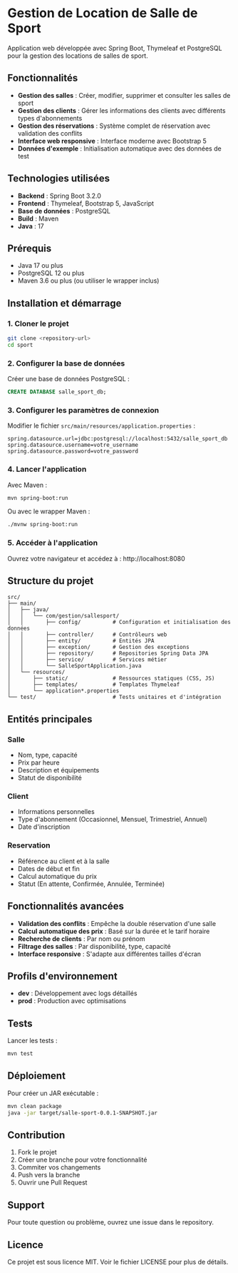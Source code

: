 # Gestion de Location de Salle de Sport

Application web développée avec Spring Boot, Thymeleaf et PostgreSQL pour la gestion des locations de salles de sport.

## Fonctionnalités

- **Gestion des salles** : Créer, modifier, supprimer et consulter les salles de sport
- **Gestion des clients** : Gérer les informations des clients avec différents types d'abonnements
- **Gestion des réservations** : Système complet de réservation avec validation des conflits
- **Interface web responsive** : Interface moderne avec Bootstrap 5
- **Données d'exemple** : Initialisation automatique avec des données de test

## Technologies utilisées

- **Backend** : Spring Boot 3.2.0
- **Frontend** : Thymeleaf, Bootstrap 5, JavaScript
- **Base de données** : PostgreSQL
- **Build** : Maven
- **Java** : 17

## Prérequis

- Java 17 ou plus
- PostgreSQL 12 ou plus
- Maven 3.6 ou plus (ou utiliser le wrapper inclus)

## Installation et démarrage

### 1. Cloner le projet
```bash
git clone <repository-url>
cd sport
```

### 2. Configurer la base de données

Créer une base de données PostgreSQL :
```sql
CREATE DATABASE salle_sport_db;
```

### 3. Configurer les paramètres de connexion

Modifier le fichier `src/main/resources/application.properties` :
```properties
spring.datasource.url=jdbc:postgresql://localhost:5432/salle_sport_db
spring.datasource.username=votre_username
spring.datasource.password=votre_password
```

### 4. Lancer l'application

Avec Maven :
```bash
mvn spring-boot:run
```

Ou avec le wrapper Maven :
```bash
./mvnw spring-boot:run
```

### 5. Accéder à l'application

Ouvrez votre navigateur et accédez à : http://localhost:8080

## Structure du projet

```
src/
├── main/
│   ├── java/
│   │   └── com/gestion/sallesport/
│   │       ├── config/          # Configuration et initialisation des données
│   │       ├── controller/      # Contrôleurs web
│   │       ├── entity/          # Entités JPA
│   │       ├── exception/       # Gestion des exceptions
│   │       ├── repository/      # Repositories Spring Data JPA
│   │       ├── service/         # Services métier
│   │       └── SalleSportApplication.java
│   └── resources/
│       ├── static/              # Ressources statiques (CSS, JS)
│       ├── templates/           # Templates Thymeleaf
│       └── application*.properties
└── test/                        # Tests unitaires et d'intégration
```

## Entités principales

### Salle
- Nom, type, capacité
- Prix par heure
- Description et équipements
- Statut de disponibilité

### Client
- Informations personnelles
- Type d'abonnement (Occasionnel, Mensuel, Trimestriel, Annuel)
- Date d'inscription

### Reservation
- Référence au client et à la salle
- Dates de début et fin
- Calcul automatique du prix
- Statut (En attente, Confirmée, Annulée, Terminée)

## Fonctionnalités avancées

- **Validation des conflits** : Empêche la double réservation d'une salle
- **Calcul automatique des prix** : Basé sur la durée et le tarif horaire
- **Recherche de clients** : Par nom ou prénom
- **Filtrage des salles** : Par disponibilité, type, capacité
- **Interface responsive** : S'adapte aux différentes tailles d'écran

## Profils d'environnement

- **dev** : Développement avec logs détaillés
- **prod** : Production avec optimisations

## Tests

Lancer les tests :
```bash
mvn test
```

## Déploiement

Pour créer un JAR exécutable :
```bash
mvn clean package
java -jar target/salle-sport-0.0.1-SNAPSHOT.jar
```

## Contribution

1. Fork le projet
2. Créer une branche pour votre fonctionnalité
3. Commiter vos changements
4. Push vers la branche
5. Ouvrir une Pull Request

## Support

Pour toute question ou problème, ouvrez une issue dans le repository.

## Licence

Ce projet est sous licence MIT. Voir le fichier LICENSE pour plus de détails.